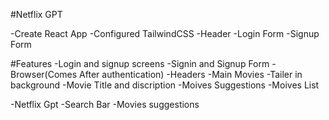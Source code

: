 #Netflix GPT

-Create React App
-Configured TailwindCSS
-Header 
-Login Form 
-Signup Form


#Features
-Login and signup screens
    -Signin and Signup Form
-Browser(Comes After authentication)
    -Headers
    -Main Movies
        -Tailer in background
        -Movie Title and discription
        -Moives Suggestions
        -Moives List

-Netflix Gpt
    -Search Bar
    -Movies suggestions